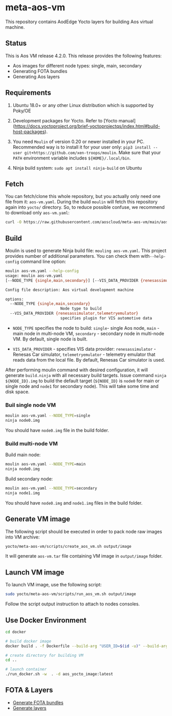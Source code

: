 # meta-aos-vm

This repository contains AodEdge Yocto layers for building Aos virtual machine.

## Status

This is Aos VM release 4.2.0. This release provides the following features:

* Aos images for different node types: single, main, secondary
* Generating FOTA bundles
* Generating Aos layers

## Requirements

1. Ubuntu 18.0+ or any other Linux distribution which is supported by Poky/OE

2. Development packages for Yocto. Refer to [Yocto manual]
   (<https://docs.yoctoproject.org/brief-yoctoprojectqs/index.html#build-host-packages>).

3. You need `Moulin` of version 0.20 or newer installed in your PC. Recommended way is to install it for your user only:
   `pip3 install --user git+https://github.com/xen-troops/moulin`. Make sure that your `PATH` environment variable
    includes `${HOME}/.local/bin`.

4. Ninja build system: `sudo apt install ninja-build` on Ubuntu

## Fetch

You can fetch/clone this whole repository, but you actually only need one file from it: `aos-vm.yaml`.
During the build `moulin` will fetch this repository again into `yocto/` directory. So, to reduce possible confuse,
we recommend to download only `aos-vm.yaml`:

```sh
curl -O https://raw.githubusercontent.com/aoscloud/meta-aos-vm/main/aos-vm.yaml
```

## Build

Moulin is used to generate Ninja build file: `mouling aos-vm.yaml`. This project provides number of additional
parameters. You can check them with`--help-config` command line option:

```sh
moulin aos-vm.yaml --help-config        
usage: moulin aos-vm.yaml
[--NODE_TYPE {single,main,secondary}] [--VIS_DATA_PROVIDER {renesassimulator,telemetryemulator}]

Config file description: Aos virtual development machine

options:
  --NODE_TYPE {single,main,secondary}
                        Node type to build
  --VIS_DATA_PROVIDER {renesassimulator,telemetryemulator}
                        specifies plugin for VIS automotive data

```

* `NODE_TYPE` specifies the node to build: `single`- single Aos node, `main` - main node in multi-node VM, `secondary` -
secondary node in multi-node VM. By default, single node is built.

* `VIS_DATA_PROVIDER` - specifies VIS data provider: `renesassimulator` - Renesas Car simulator, `telemetryemulator` -
telemetry emulator that reads data from the local file. By default, Renesas Car simulator is used.

After performing moulin command with desired configuration, it will generate `build.ninja` with all necessary build
targets. Issue command `ninja ${NODE_ID}.img` to build the default target (`${NODE_ID}` is `node0` for main or single
node and `node1` for secondary node). This will take some time and disk space.

### Buil single node VM

```sh
moulin aos-vm.yaml --NODE_TYPE=single
ninja node0.img
```

You should have `node0.img` file in the build folder.

### Build multi-node VM

Build main node:

```sh
moulin aos-vm.yaml --NODE_TYPE=main
ninja node0.img
```

Build secondary node:

```sh
moulin aos-vm.yaml --NODE_TYPE=secondary
ninja node1.img
```

You should have `node0.img` and `node1.img` files in the build folder.

## Generate VM image

The following script should be executed in order to pack node raw images into VM archive:

```sh
yocto/meta-aos-vm/scripts/create_aos_vm.sh output/image
```

It will generate `aos-vm.tar` file containing VM image in `output/image` folder.

## Launch VM image

To launch VM image, use the following script:

```sh
sudo yocto/meta-aos-vm/scripts/run_aos_vm.sh output/image
```

Follow the script output instruction to attach to nodes consoles.

## Use Docker Environment

```sh
cd docker

# build docker image
docker build . -f Dockerfile --build-arg "USER_ID=$(id -u)" --build-arg "USER_GID=$(id -g)" -t aos_yocto_image:latest

# create directory for building VM
cd ..

# launch container
./run_docker.sh -w  . -d aos_yocto_image:latest
```

## FOTA & Layers

* [Generate FOTA bundles](doc/fota.md)
* [Generate layers](doc/layers.md)
